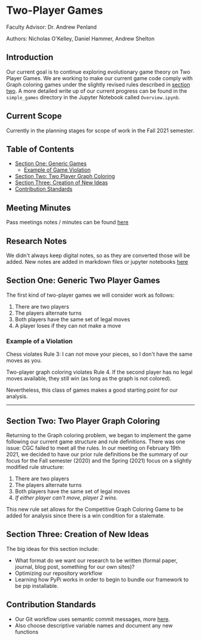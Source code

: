 # Two-Player Games

Faculty Advisor: Dr. Andrew Penland

Authors: Nicholas O'Kelley, Daniel Hammer, Andrew Shelton

## Introduction

Our current goal is to continue exploring evolutionary game theory on Two Player Games. We are working to make our 
current game code comply with Graph coloring games under the slightly revised rules described in [section two]("#-Section-Two:-Two-Player-Graph-Coloring"). 
A more detailed write up of our current progress can be found in the `simple_games` directory in the Jupyter Notebook called `Overview.ipynb`.

## Current Scope

Currently in the planning stages for scope of work in the Fall 2021 semester.

## Table of Contents

- [Section One: Generic Games](#-Section-One:-Generic-Two-Player-Games)
    - [Example of Game Violation](#-Example-of-a-Violation)
- [Section Two: Two Player Graph Coloring](#-Section-Two:-Two-Player-Graph-Coloring)
- [Section Three: Creation of New Ideas](#-Creation-of-New-Ideas)
- [Contribution Standards](#-Contribution-Standards)

## Meeting Minutes

Pass meetings notes / minutes can be found [here]("./meeting_minutes/README.md")

## Research Notes

We didn't always keep digital notes, so as they are converted those will be added. New notes are added 
in markdown files or jupyter notebooks [here]("./notes/README.md")

## Section One: Generic Two Player Games

The first kind of two-player games we will consider work as follows:

1. There are two players
2. The players alternate turns
3. Both players have the same set of legal moves
4. A player loses if they can not make a move

### Example of a Violation

Chess violates Rule 3: I can not move your pieces, so I don't have the same moves as you.

Two-player graph coloring violates Rule 4. If the second player has no legal moves available, they still win (as long as the graph is not colored).

Nevertheless, this class of games makes a good starting point for our analysis.

------

## Section Two: Two Player Graph Coloring

Returning to the Graph coloring problem, we began to implement the game following our current game structure and rule definitions. There was one issue: CGC failed to meet all the rules. In our meeting on February 19th 2021, we decided to have our prior rule definitions be the summary of our focus for the Fall semester (2020) and the Spring (2021) focus on a slightly modified rule structure:

1. There are two players
2. The players alternate turns
3. Both players have the same set of legal moves
4. *If either player can't move, player 2 wins.*

This new rule set allows for the Competitive Graph Coloring Game to be added for analysis since there is a win condition for a stalemate.

## Section Three: Creation of New Ideas

The big ideas for this section include: 

- What format do we want our research to be written (formal paper, journal, blog post, something for our own sites)?
- Optimizing our repository workflow
- Learning how PyPi works in order to begin to bundle our framework to be pip installable.

## Contribution Standards

- Our Git workflow uses semantic commit messages, more [here](https://gist.github.com/joshbuchea/6f47e86d2510bce28f8e7f42ae84c716).
- Also choose descriptive variable names and document any new functions
